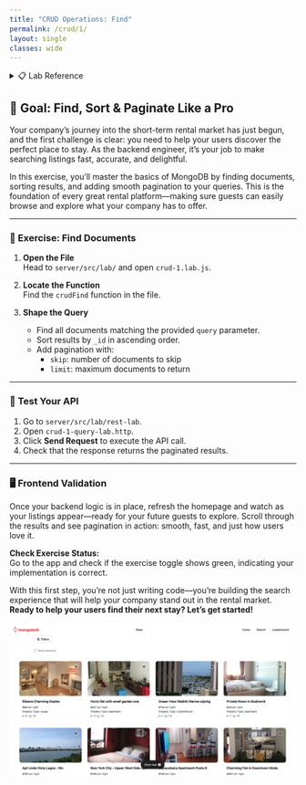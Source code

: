 ```yaml
---
title: "CRUD Operations: Find"
permalink: /crud/1/
layout: single
classes: wide
---
```


<details>
<summary>📋 Lab Reference</summary>
<p><strong>Associated Lab File:</strong> <code>crud-1.lab.js</code></p>
</details>

## 🚀 Goal: Find, Sort & Paginate Like a Pro

Your company’s journey into the short-term rental market has just begun, and the first challenge is clear: you need to help your users discover the perfect place to stay. As the backend engineer, it’s your job to make searching listings fast, accurate, and delightful.

In this exercise, you’ll master the basics of MongoDB by finding documents, sorting results, and adding smooth pagination to your queries. This is the foundation of every great rental platform—making sure guests can easily browse and explore what your company has to offer.

---

### 🧩 Exercise: Find Documents

1. **Open the File**  
   Head to `server/src/lab/` and open `crud-1.lab.js`.

2. **Locate the Function**  
   Find the `crudFind` function in the file.

3. **Shape the Query**  
   - Find all documents matching the provided `query` parameter.
   - Sort results by `_id` in ascending order.
   - Add pagination with:
     - `skip`: number of documents to skip
     - `limit`: maximum documents to return

---

### 🚦 Test Your API

1. Go to `server/src/lab/rest-lab`.
2. Open `crud-1-query-lab.http`.
3. Click **Send Request** to execute the API call.
4. Check that the response returns the paginated results.

---

### 🖥️ Frontend Validation

Once your backend logic is in place, refresh the homepage and watch as your listings appear—ready for your future guests to explore. Scroll through the results and see pagination in action: smooth, fast, and just how users love it.

**Check Exercise Status:**  
Go to the app and check if the exercise toggle shows green, indicating your implementation is correct.

With this first step, you’re not just writing code—you’re building the search experience that will help your company stand out in the rental market.  
**Ready to help your users find their next stay? Let’s get started!**

![crud-1-lab](../../assets/images/crud-1-lab.png)
